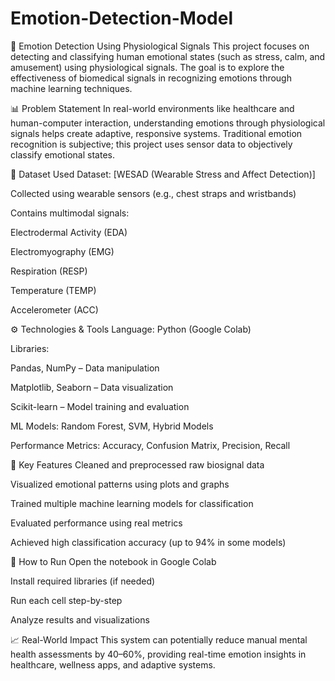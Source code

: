 # Emotion-Detection-Model
🧠 Emotion Detection Using Physiological Signals
This project focuses on detecting and classifying human emotional states (such as stress, calm, and amusement) using physiological signals. The goal is to explore the effectiveness of biomedical signals in recognizing emotions through machine learning techniques.

📊 Problem Statement
In real-world environments like healthcare and human-computer interaction, understanding emotions through physiological signals helps create adaptive, responsive systems. Traditional emotion recognition is subjective; this project uses sensor data to objectively classify emotional states.

🧪 Dataset Used
Dataset: [WESAD (Wearable Stress and Affect Detection)]

Collected using wearable sensors (e.g., chest straps and wristbands)

Contains multimodal signals:

Electrodermal Activity (EDA)

Electromyography (EMG)

Respiration (RESP)

Temperature (TEMP)

Accelerometer (ACC)

⚙️ Technologies & Tools
Language: Python (Google Colab)

Libraries:

Pandas, NumPy – Data manipulation

Matplotlib, Seaborn – Data visualization

Scikit-learn – Model training and evaluation

ML Models: Random Forest, SVM, Hybrid Models

Performance Metrics: Accuracy, Confusion Matrix, Precision, Recall

🚀 Key Features
Cleaned and preprocessed raw biosignal data

Visualized emotional patterns using plots and graphs

Trained multiple machine learning models for classification

Evaluated performance using real metrics

Achieved high classification accuracy (up to 94% in some models)

📂 How to Run
Open the notebook in Google Colab

Install required libraries (if needed)

Run each cell step-by-step

Analyze results and visualizations

📈 Real-World Impact
This system can potentially reduce manual mental health assessments by 40–60%, providing real-time emotion insights in healthcare, wellness apps, and adaptive systems.

